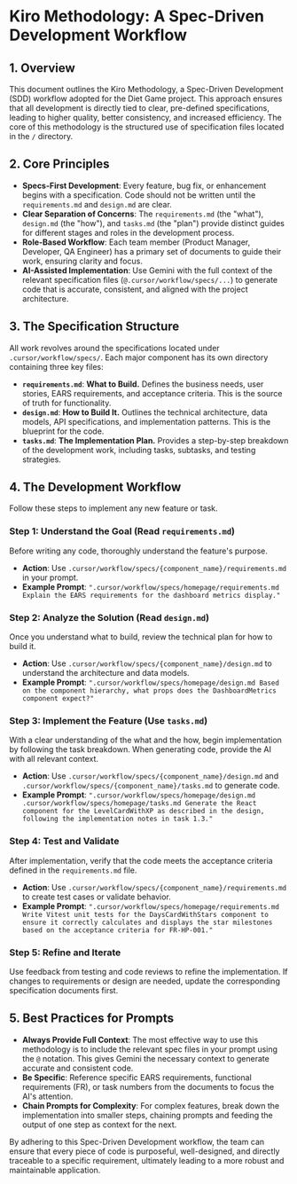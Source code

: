 # Kiro Methodology: A Spec-Driven Development Workflow

## 1. Overview

This document outlines the Kiro Methodology, a Spec-Driven Development (SDD) workflow adopted for the Diet Game project. This approach ensures that all development is directly tied to clear, pre-defined specifications, leading to higher quality, better consistency, and increased efficiency. The core of this methodology is the structured use of specification files located in the `/` directory.

## 2. Core Principles

- **Specs-First Development**: Every feature, bug fix, or enhancement begins with a specification. Code should not be written until the `requirements.md` and `design.md` are clear.
- **Clear Separation of Concerns**: The `requirements.md` (the "what"), `design.md` (the "how"), and `tasks.md` (the "plan") provide distinct guides for different stages and roles in the development process.
- **Role-Based Workflow**: Each team member (Product Manager, Developer, QA Engineer) has a primary set of documents to guide their work, ensuring clarity and focus.
- **AI-Assisted Implementation**: Use Gemini with the full context of the relevant specification files (`@.cursor/workflow/specs/...`) to generate code that is accurate, consistent, and aligned with the project architecture.

## 3. The Specification Structure

All work revolves around the specifications located under `.cursor/workflow/specs/`. Each major component has its own directory containing three key files:

-   **`requirements.md`**: **What to Build.** Defines the business needs, user stories, EARS requirements, and acceptance criteria. This is the source of truth for functionality.
-   **`design.md`**: **How to Build It.** Outlines the technical architecture, data models, API specifications, and implementation patterns. This is the blueprint for the code.
-   **`tasks.md`**: **The Implementation Plan.** Provides a step-by-step breakdown of the development work, including tasks, subtasks, and testing strategies.

## 4. The Development Workflow

Follow these steps to implement any new feature or task.

### Step 1: Understand the Goal (Read `requirements.md`)

Before writing any code, thoroughly understand the feature's purpose.

-   **Action**: Use `.cursor/workflow/specs/{component_name}/requirements.md` in your prompt.
-   **Example Prompt**: `".cursor/workflow/specs/homepage/requirements.md Explain the EARS requirements for the dashboard metrics display."`

### Step 2: Analyze the Solution (Read `design.md`)

Once you understand what to build, review the technical plan for how to build it.

-   **Action**: Use `.cursor/workflow/specs/{component_name}/design.md` to understand the architecture and data models.
-   **Example Prompt**: `".cursor/workflow/specs/homepage/design.md Based on the component hierarchy, what props does the DashboardMetrics component expect?"`

### Step 3: Implement the Feature (Use `tasks.md`)

With a clear understanding of the what and the how, begin implementation by following the task breakdown. When generating code, provide the AI with all relevant context.

-   **Action**: Use `.cursor/workflow/specs/{component_name}/design.md` and `.cursor/workflow/specs/{component_name}/tasks.md` to generate code.
-   **Example Prompt**: `".cursor/workflow/specs/homepage/design.md .cursor/workflow/specs/homepage/tasks.md Generate the React component for the LevelCardWithXP as described in the design, following the implementation notes in task 1.3."`

### Step 4: Test and Validate

After implementation, verify that the code meets the acceptance criteria defined in the `requirements.md` file.

-   **Action**: Use `.cursor/workflow/specs/{component_name}/requirements.md` to create test cases or validate behavior.
-   **Example Prompt**: `".cursor/workflow/specs/homepage/requirements.md Write Vitest unit tests for the DaysCardWithStars component to ensure it correctly calculates and displays the star milestones based on the acceptance criteria for FR-HP-001."`

### Step 5: Refine and Iterate

Use feedback from testing and code reviews to refine the implementation. If changes to requirements or design are needed, update the corresponding specification documents first.

## 5. Best Practices for Prompts

-   **Always Provide Full Context**: The most effective way to use this methodology is to include the relevant spec files in your prompt using the `@` notation. This gives Gemini the necessary context to generate accurate and consistent code.
-   **Be Specific**: Reference specific EARS requirements, functional requirements (FR), or task numbers from the documents to focus the AI's attention.
-   **Chain Prompts for Complexity**: For complex features, break down the implementation into smaller steps, chaining prompts and feeding the output of one step as context for the next.

By adhering to this Spec-Driven Development workflow, the team can ensure that every piece of code is purposeful, well-designed, and directly traceable to a specific requirement, ultimately leading to a more robust and maintainable application.